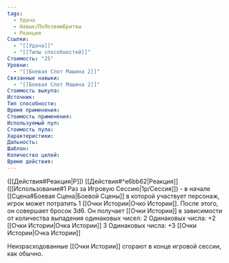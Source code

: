 ```yaml
---
tags:
  - Удача
  - Навык/ПоЛезвиюБритвы
  - Реакция
Ссылки:
  - "[[Удача]]"
  - "[[Типы способностей]]"
Стоимость: "25"
Уровни:
  - "[[Боевая Слот Машина 2]]"
Связанные навыки:
  - "[[Боевая Слот Машина 2]]"
Стоимость выкупа:
Источник:
Тип способности:
Время применения:
Стоимость применения:
Используемый пул:
Стоимость пула:
Характеристики:
Дальность:
Шаблон:
Количество целей:
Время действия:
---
```

([[Действия#Реакция|Р]]) [[Действия#^e6bb62|Реакция]] ([[Использование#1 Раз за Игровую Сессию|1р/Сессия]]) - в начале [[Сцена#Боевая Сцена|Боевой Сцены]] в которой участвует персонаж, игрок может потратить 1 [[Очки Истории|Очко Истории]]. После этого, он совершает бросок 3d6. 
Он получает [[Очки Истории]] в зависимости от количества выпадения одинаковых чисел:
2 Одинаковых числа: +2 [[Очки Истории|Очка Истории]] 
3 Одинаковых числа: +3 [[Очки Истории|Очка Истории]]

Неизрасходованные [[Очки Истории]] сгорают в конце игровой сессии, как обычно. 


